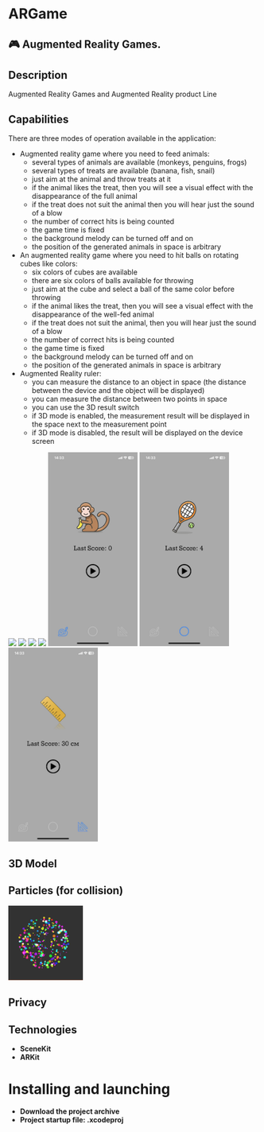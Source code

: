 # ARGame

## 🎮 Augmented Reality Games.

## Description
 <p> Augmented Reality Games and Augmented Reality product Line </p>

## Capabilities

There are three modes of operation available in the application:

- Augmented reality game where you need to feed animals:
    - several types of animals are available (monkeys, penguins, frogs)
    - several types of treats are available (banana, fish, snail)
    - just aim at the animal and throw treats at it 
    - if the animal likes the treat, then you will see a visual effect with the disappearance of the full animal
    - if the treat does not suit the animal then you will hear just the sound of a blow
    - the number of correct hits is being counted
    - the game time is fixed
    - the background melody can be turned off and on
    - the position of the generated animals in space is arbitrary
- An augmented reality game where you need to hit balls on rotating cubes like colors:
    - six colors of cubes are available
    - there are six colors of balls available for throwing
    - just aim at the cube and select a ball of the same color before throwing
    - if the animal likes the treat, then you will see a visual effect with the disappearance of the well-fed animal
    - if the treat does not suit the animal, then you will hear just the sound of a blow
    - the number of correct hits is being counted
    - the game time is fixed
    - the background melody can be turned off and on
    - the position of the generated animals in space is arbitrary
- Augmented Reality ruler:
    - you can measure the distance to an object in space (the distance between the device and the object will be displayed)
    - you can measure the distance between two points in space
    - you can use the 3D result switch
    - if 3D mode is enabled, the measurement result will be displayed in the space next to the measurement point
    - if 3D mode is disabled, the result will be displayed on the device screen

<p>
 <img style="width: 180px;" src="https://github.com/NovikovaOlga/novikovaolga/blob/main/Other/ARgame/Demo11.gif">
 <img style="width: 180px;" src="https://github.com/NovikovaOlga/novikovaolga/blob/main/Other/ARgame/Demo22.gif">
 <img style="width: 180px;" src="https://github.com/NovikovaOlga/novikovaolga/blob/main/Other/ARgame/Demo33.gif">
 <img style="width: 180px;" src="https://github.com/NovikovaOlga/novikovaolga/blob/main/Other/ARgame/Demo44.gif">
 <img style="width: 180px;" src="https://github.com/NovikovaOlga/novikovaolga/blob/main/Other/ARgame/screen1.PNG">
 <img style="width: 180px;" src="https://github.com/NovikovaOlga/novikovaolga/blob/main/Other/ARgame/screen2.PNG">
 <img style="width: 180px;" src="https://github.com/NovikovaOlga/novikovaolga/blob/main/Other/ARgame/screen3.PNG">
<p>

## 3D Model
 
 
## Particles (for collision)
 
  <img style="width: 150px;" src="https://github.com/NovikovaOlga/novikovaolga/blob/main/Other/ARgame/particle_1.gif">


## Privacy

## Technologies
 - **SceneKit**
 - **ARKit**

# Installing and launching
- **Download the project archive**
- **Project startup file: .xcodeproj**
